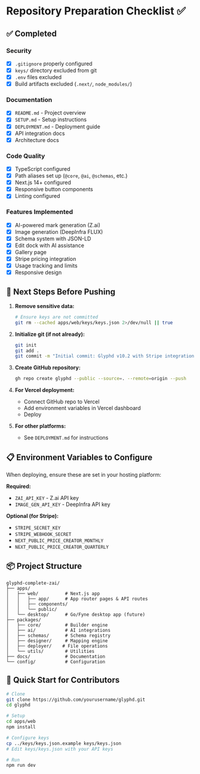 # Repository Preparation Checklist ✅

## ✅ Completed

### Security
- [x] `.gitignore` properly configured
- [x] `keys/` directory excluded from git
- [x] `.env` files excluded
- [x] Build artifacts excluded (`.next/`, `node_modules/`)

### Documentation
- [x] `README.md` - Project overview
- [x] `SETUP.md` - Setup instructions
- [x] `DEPLOYMENT.md` - Deployment guide
- [x] API integration docs
- [x] Architecture docs

### Code Quality
- [x] TypeScript configured
- [x] Path aliases set up (`@core`, `@ai`, `@schemas`, etc.)
- [x] Next.js 14+ configured
- [x] Responsive button components
- [x] Linting configured

### Features Implemented
- [x] AI-powered mark generation (Z.ai)
- [x] Image generation (DeepInfra FLUX)
- [x] Schema system with JSON-LD
- [x] Edit dock with AI assistance
- [x] Gallery page
- [x] Stripe pricing integration
- [x] Usage tracking and limits
- [x] Responsive design

## 🔄 Next Steps Before Pushing

1. **Remove sensitive data:**
   ```bash
   # Ensure keys are not committed
   git rm --cached apps/web/keys/keys.json 2>/dev/null || true
   ```

2. **Initialize git (if not already):**
   ```bash
   git init
   git add .
   git commit -m "Initial commit: Glyphd v10.2 with Stripe integration"
   ```

3. **Create GitHub repository:**
   ```bash
   gh repo create glyphd --public --source=. --remote=origin --push
   ```

4. **For Vercel deployment:**
   - Connect GitHub repo to Vercel
   - Add environment variables in Vercel dashboard
   - Deploy

5. **For other platforms:**
   - See `DEPLOYMENT.md` for instructions

## 📋 Environment Variables to Configure

When deploying, ensure these are set in your hosting platform:

**Required:**
- `ZAI_API_KEY` - Z.ai API key
- `IMAGE_GEN_API_KEY` - DeepInfra API key

**Optional (for Stripe):**
- `STRIPE_SECRET_KEY`
- `STRIPE_WEBHOOK_SECRET`
- `NEXT_PUBLIC_PRICE_CREATOR_MONTHLY`
- `NEXT_PUBLIC_PRICE_CREATOR_QUARTERLY`

## 📦 Project Structure

```
glyphd-complete-zai/
├── apps/
│   ├── web/          # Next.js app
│   │   ├── app/      # App router pages & API routes
│   │   ├── components/
│   │   └── public/
│   └── desktop/      # Go/Fyne desktop app (future)
├── packages/
│   ├── core/         # Builder engine
│   ├── ai/           # AI integrations
│   ├── schemas/      # Schema registry
│   ├── designer/     # Mapping engine
│   ├── deployer/    # File operations
│   └── utils/        # Utilities
├── docs/             # Documentation
└── config/           # Configuration
```

## 🚀 Quick Start for Contributors

```bash
# Clone
git clone https://github.com/yourusername/glyphd.git
cd glyphd

# Setup
cd apps/web
npm install

# Configure keys
cp ../keys/keys.json.example keys/keys.json
# Edit keys/keys.json with your API keys

# Run
npm run dev
```

